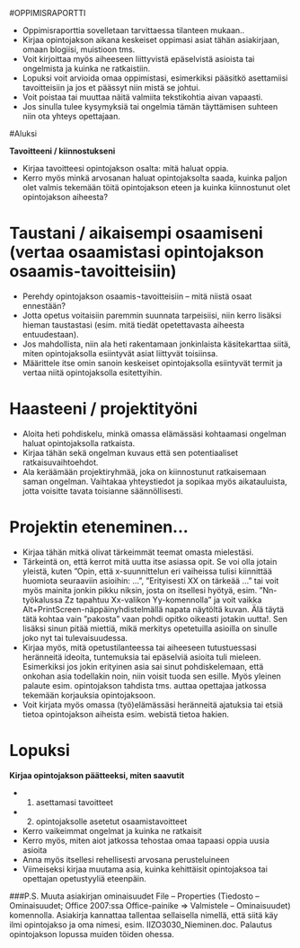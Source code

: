 #OPPIMISRAPORTTI

* Oppimisraporttia sovelletaan tarvittaessa tilanteen mukaan..
* Kirjaa opintojakson aikana keskeiset oppimasi asiat tähän asiakirjaan, omaan blogiisi, muistioon tms. 
* Voit kirjoittaa myös aiheeseen liittyvistä epäselvistä asioista tai ongelmista ja kuinka ne ratkaistiin. 
* Lopuksi voit arvioida omaa oppimistasi, esimerkiksi pääsitkö asettamiisi tavoitteisiin ja jos et päässyt niin mistä se johtui.
* Voit poistaa tai muuttaa näitä valmiita tekstikohtia aivan vapaasti. 
* Jos sinulla tulee kysymyksiä tai ongelmia tämän täyttämisen suhteen niin ota yhteys opettajaan.

#Aluksi

**Tavoitteeni / kiinnostukseni**

* Kirjaa tavoitteesi opintojakson osalta: mitä haluat oppia. 
* Kerro myös minkä arvosanan haluat opintojaksolta saada, kuinka paljon olet valmis tekemään töitä opintojakson eteen ja kuinka kiinnostunut olet opintojakson aiheesta? 

# Taustani / aikaisempi osaamiseni (vertaa osaamistasi opintojakson osaamis-tavoitteisiin)

* Perehdy opintojakson osaamis¬tavoitteisiin – mitä niistä osaat ennestään? 
* Jotta opetus voitaisiin paremmin suunnata tarpeisiisi, niin kerro lisäksi hieman taustastasi (esim. mitä tiedät opetettavasta aiheesta entuudestaan). 
* Jos mahdollista, niin ala heti rakentamaan jonkinlaista käsitekarttaa siitä, miten opintojaksolla esiintyvät asiat liittyvät toisiinsa. 
* Määrittele itse omin sanoin keskeiset opintojaksolla esiintyvät termit ja vertaa niitä opintojaksolla esitettyihin.

# Haasteeni / projektityöni

* Aloita heti pohdiskelu, minkä omassa elämässäsi kohtaamasi ongelman haluat opintojaksolla ratkaista. 
* Kirjaa tähän sekä ongelman kuvaus että sen potentiaaliset ratkaisuvaihtoehdot.
* Ala keräämään projektiryhmää, joka on kiinnostunut ratkaisemaan saman ongelman. Vaihtakaa yhteystiedot ja sopikaa myös aikatauluista, jotta voisitte tavata toisianne säännöllisesti.

# Projektin eteneminen... 

* Kirjaa tähän mitkä olivat tärkeimmät teemat omasta mielestäsi. 
* Tärkeintä on, että kerrot mitä uutta itse asiassa opit. Se voi olla jotain yleistä, kuten ”Opin, että x-suunnittelun eri vaiheissa tulisi kiinnittää huomiota seuraaviin asioihin: ...”,  ”Erityisesti XX on tärkeää …” tai voit myös mainita jonkin pikku niksin, josta on itsellesi hyötyä, esim. ”Nn-työkalussa Zz tapahtuu Xx-valikon Yy-komennolla” ja voit vaikka Alt+PrintScreen-näppäinyhdistelmällä napata näytöltä kuvan. Älä täytä tätä kohtaa vain ”pakosta” vaan pohdi opitko oikeasti jotakin uutta!. Sen lisäksi sinun pitää miettiä, mikä merkitys opetetuilla asioilla on sinulle joko nyt tai tulevaisuudessa. 
* Kirjaa myös, mitä opetustilanteessa tai aiheeseen tutustuessasi heränneitä ideoita, tuntemuksia tai epäselviä asioita tuli mieleen. Esimerkiksi jos jokin erityinen asia sai sinut pohdiskelemaan, että onkohan asia todellakin noin, niin voisit tuoda sen esille. Myös yleinen palaute esim. opintojakson tahdista tms. auttaa opettajaa jatkossa tekemään korjauksia opintojaksoon.
* Voit kirjata myös omassa (työ)elämässäsi heränneitä ajatuksia tai etsiä tietoa opintojakson aiheista esim. webistä tietoa hakien.

# Lopuksi

**Kirjaa opintojakson päätteeksi, miten saavutit**
* 1) asettamasi tavoitteet 
* 2) opintojaksolle asetetut osaamistavoitteet
* Kerro vaikeimmat ongelmat ja kuinka ne ratkaisit
* Kerro myös, miten aiot jatkossa tehostaa omaa tapaasi oppia uusia asioita
* Anna myös itsellesi rehellisesti arvosana perusteluineen
* Viimeiseksi kirjaa muutama asia, kuinka kehittäisit opintojaksoa tai opettajan opetustyyliä eteenpäin.

###P.S. Muuta asiakirjan ominaisuudet File – Properties (Tiedosto – Ominaisuudet; Office 2007:ssa Office-painike => Valmistele – Ominaisuudet)  komennolla. Asiakirja kannattaa tallentaa sellaisella nimellä, että siitä käy ilmi opintojakso ja oma nimesi, esim. IIZO3030_Nieminen.doc. Palautus opintojakson lopussa muiden töiden ohessa.
